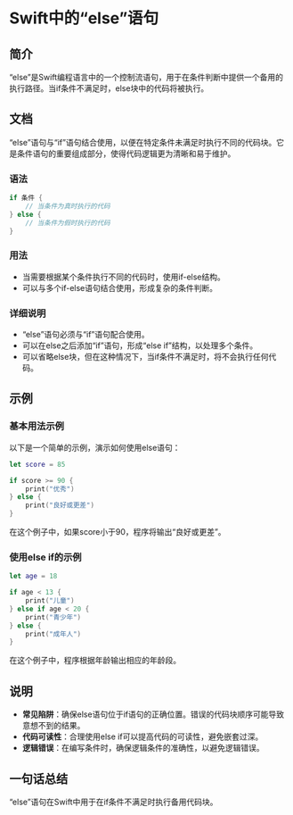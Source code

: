 <!--
Meta Description: # Swift中的“else”语句 ## 简介 “else”是Swift编程语言中的一个控制流语句，用于在条件判断中提供一个备用的执行路径。当if条件不满足时，else块中的代码将被执行。 ## 文档 “else”语句与“if”语句结合使用，以便在特定条件未满足时执行不同的代码块。它是条件语句的重要...
Meta Keywords: else, print, swift, age, 当if条件不满足时
-->

# Swift中的“else”语句

## 简介
“else”是Swift编程语言中的一个控制流语句，用于在条件判断中提供一个备用的执行路径。当if条件不满足时，else块中的代码将被执行。

## 文档
“else”语句与“if”语句结合使用，以便在特定条件未满足时执行不同的代码块。它是条件语句的重要组成部分，使得代码逻辑更为清晰和易于维护。

### 语法
```swift
if 条件 {
    // 当条件为真时执行的代码
} else {
    // 当条件为假时执行的代码
}
```

### 用法
- 当需要根据某个条件执行不同的代码时，使用if-else结构。
- 可以与多个if-else语句结合使用，形成复杂的条件判断。

### 详细说明
- “else”语句必须与“if”语句配合使用。
- 可以在else之后添加“if”语句，形成“else if”结构，以处理多个条件。
- 可以省略else块，但在这种情况下，当if条件不满足时，将不会执行任何代码。

## 示例
### 基本用法示例
以下是一个简单的示例，演示如何使用else语句：

```swift
let score = 85

if score >= 90 {
    print("优秀")
} else {
    print("良好或更差")
}
```
在这个例子中，如果score小于90，程序将输出“良好或更差”。

### 使用else if的示例
```swift
let age = 18

if age < 13 {
    print("儿童")
} else if age < 20 {
    print("青少年")
} else {
    print("成年人")
}
```
在这个例子中，程序根据年龄输出相应的年龄段。

## 说明
- **常见陷阱**：确保else语句位于if语句的正确位置。错误的代码块顺序可能导致意想不到的结果。
- **代码可读性**：合理使用else if可以提高代码的可读性，避免嵌套过深。
- **逻辑错误**：在编写条件时，确保逻辑条件的准确性，以避免逻辑错误。

## 一句话总结
“else”语句在Swift中用于在if条件不满足时执行备用代码块。